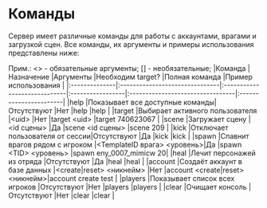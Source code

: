 # Команды 
Сервер имеет различные команды для работы с аккаунтами, врагами и загрузкой сцен. Все команды, их аргументы и примеры использования представлены ниже:

Прим.: <> - обязательные аргументы; [] - необязательные;
|Команда        |Назначение                      |Аргументы                     |Необходим target? |Полная команда                    |Пример использования    |
|:--------------|:-------------------------------|:-----------------------------|:-----------------|:---------------------------------|:-----------------------|
|help           |Показывает все доступные команды|Отсутствуют                   |Нет               |help                              |help                    |
|target         |Выбирает активного пользователя |\<uid>                        |Нет               |target \<uid>                     |target 740623067        |
|scene          |Загружает сцену                 |\<id сцены>                   |Да                |scene \<id сцены>                 |scene 209               |
|kick           |Отключает пользователя от сессии|Отсутствуют                   |Да                |kick                              |kick                    |
|spawn          |Спавнит врагов рядом с игроком  |\<TemplateID врага> \<уровень>|Да                |spawn \<TID> \<уровень>           |spawn eny_0007_mimicw 20|
|heal           |Лечит персонажей из отряда      |Отсутствуют                   |Да                |heal                              |heal                    |
|account        |Создаёт аккаунт в базе данных   |\<create\|reset> \<никнейм>   |Нет               |account <create\|reset> \<никнейм>|account create test     |
|players        |Показывает список всех игроков  |Отсутствуют                   |Нет               |players                           |players                 |
|clear          |Очищает консоль                 |Отсутствуют                   |Нет               |clear                             |clear                   |